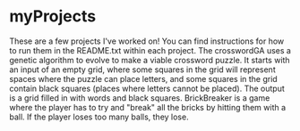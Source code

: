 # myProjects

These are a few projects I've worked on! You can find instructions for how to run them in the README.txt within each project.
The crosswordGA uses a genetic algorithm to evolve to make a viable crossword puzzle. It starts with an input of an empty grid, where some squares in the grid will represent spaces where the puzzle can place letters, and some squares in the grid contain black squares (places where letters cannot be placed). The output is a grid filled in with words and black squares.
BrickBreaker is a game where the player has to try and "break" all the bricks by hitting them
with a ball. If the player loses too many balls, they lose.
